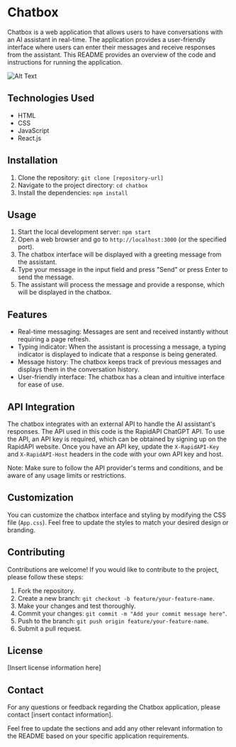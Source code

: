 # Chatbox

Chatbox is a web application that allows users to have conversations with an AI assistant in real-time. The application provides a user-friendly interface where users can enter their messages and receive responses from the assistant. This README provides an overview of the code and instructions for running the application.

![Alt Text](https://ibb.co/rfc7prm)


## Technologies Used

- HTML
- CSS
- JavaScript
- React.js

## Installation

1. Clone the repository: `git clone [repository-url]`
2. Navigate to the project directory: `cd chatbox`
3. Install the dependencies: `npm install`

## Usage

1. Start the local development server: `npm start`
2. Open a web browser and go to `http://localhost:3000` (or the specified port).
3. The chatbox interface will be displayed with a greeting message from the assistant.
4. Type your message in the input field and press "Send" or press Enter to send the message.
5. The assistant will process the message and provide a response, which will be displayed in the chatbox.

## Features

- Real-time messaging: Messages are sent and received instantly without requiring a page refresh.
- Typing indicator: When the assistant is processing a message, a typing indicator is displayed to indicate that a response is being generated.
- Message history: The chatbox keeps track of previous messages and displays them in the conversation history.
- User-friendly interface: The chatbox has a clean and intuitive interface for ease of use.

## API Integration

The chatbox integrates with an external API to handle the AI assistant's responses. The API used in this code is the RapidAPI ChatGPT API. To use the API, an API key is required, which can be obtained by signing up on the RapidAPI website. Once you have an API key, update the `X-RapidAPI-Key` and `X-RapidAPI-Host` headers in the code with your own API key and host.

Note: Make sure to follow the API provider's terms and conditions, and be aware of any usage limits or restrictions.

## Customization

You can customize the chatbox interface and styling by modifying the CSS file (`App.css`). Feel free to update the styles to match your desired design or branding.

## Contributing

Contributions are welcome! If you would like to contribute to the project, please follow these steps:

1. Fork the repository.
2. Create a new branch: `git checkout -b feature/your-feature-name`.
3. Make your changes and test thoroughly.
4. Commit your changes: `git commit -m "Add your commit message here"`.
5. Push to the branch: `git push origin feature/your-feature-name`.
6. Submit a pull request.

## License

[Insert license information here]

## Contact

For any questions or feedback regarding the Chatbox application, please contact [insert contact information].

Feel free to update the sections and add any other relevant information to the README based on your specific application requirements.
